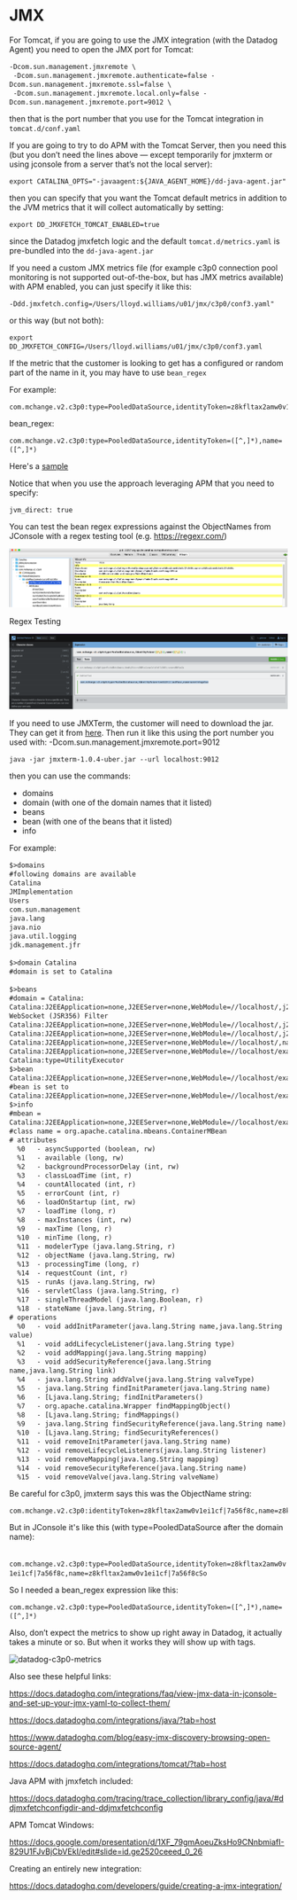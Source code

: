 # JMX

For Tomcat, if you are going to use the JMX integration (with the Datadog Agent) you need to open the JMX port for Tomcat:

```
-Dcom.sun.management.jmxremote \
 -Dcom.sun.management.jmxremote.authenticate=false -Dcom.sun.management.jmxremote.ssl=false \
 -Dcom.sun.management.jmxremote.local.only=false -Dcom.sun.management.jmxremote.port=9012 \
```

then that is the port number that you use for the Tomcat integration in `tomcat.d/conf.yaml`

If you are going to try to do APM with the Tomcat Server, then you need this (but you don’t need the lines above — except temporarily for jmxterm or using jconsole from a server that’s not the local server):

```
export CATALINA_OPTS="-javaagent:${JAVA_AGENT_HOME}/dd-java-agent.jar"
```

then you can specify that you want the Tomcat default metrics in addition to the JVM metrics that it will collect automatically by setting:

```
export DD_JMXFETCH_TOMCAT_ENABLED=true
```

since the Datadog jmxfetch logic and the default `tomcat.d/metrics.yaml` is pre-bundled into the `dd-java-agent.jar`

If you need a custom JMX metrics file (for example c3p0 connection pool monitoring is not supported out-of-the-box, but has JMX metrics available) with APM enabled, you can just specify it like this:

```
-Ddd.jmxfetch.config=/Users/lloyd.williams/u01/jmx/c3p0/conf3.yaml"
```

or this way (but not both):

```
export DD_JMXFETCH_CONFIG=/Users/lloyd.williams/u01/jmx/c3p0/conf3.yaml
```

If the metric that the customer is looking to get has a configured or random part of the name in it, you may have to use `bean_regex`

For example:

```
com.mchange.v2.c3p0:type=PooledDataSource,identityToken=z8kfltax2amw0v1ei1cf|7a56f8c,name=z8kfltax2amw0v1ei1cf|7a56f8c
```

bean_regex:

```
com.mchange.v2.c3p0:type=PooledDataSource,identityToken=([^,]*),name=([^,]*)
```

Here's a [sample](https://github.com/lloydwilliams/metrics/blob/main/jmx/c3p0/conf.yaml)

Notice that when you use the approach leveraging APM that you need to specify:

```
jvm_direct: true
```

You can test the bean regex expressions against the ObjectNames from JConsole with a regex testing tool (e.g. https://regexr.com/)

![Jconsole-example](images/Jconsole-example.png)

Regex Testing

![Regex101-example](images/Regex101-example.png)

If you need to use JMXTerm, the customer will need to download the jar. They can get it from [here](https://github.com/jiaqi/jmxterm/releases/download/v1.0.4/jmxterm-1.0.4-uber.jar).
Then run it like this using the port number you used with: -Dcom.sun.management.jmxremote.port=9012

```
java -jar jmxterm-1.0.4-uber.jar --url localhost:9012
```

then you can use the commands:

- domains
- domain  (with one of the domain names that it listed)
- beans
- bean  (with one of the beans that it listed)
- info

For example:

```
$>domains
#following domains are available
Catalina
JMImplementation
Users
com.sun.management
java.lang
java.nio
java.util.logging
jdk.management.jfr

$>domain Catalina
#domain is set to Catalina

$>beans
#domain = Catalina:
Catalina:J2EEApplication=none,J2EEServer=none,WebModule=//localhost/,j2eeType=Filter,name=Tomcat WebSocket (JSR356) Filter
Catalina:J2EEApplication=none,J2EEServer=none,WebModule=//localhost/,j2eeType=Servlet,name=default
Catalina:J2EEApplication=none,J2EEServer=none,WebModule=//localhost/,j2eeType=Servlet,name=jsp
Catalina:J2EEApplication=none,J2EEServer=none,WebModule=//localhost/,name=jsp,type=JspMonitor
Catalina:J2EEApplication=none,J2EEServer=none,WebModule=//localhost/examples,j2eeType=Servlet,name=HelloWorldExample
Catalina:type=UtilityExecutor
$>bean Catalina:J2EEApplication=none,J2EEServer=none,WebModule=//localhost/examples,j2eeType=Servlet,name=HelloWorldExample
#bean is set to Catalina:J2EEApplication=none,J2EEServer=none,WebModule=//localhost/examples,j2eeType=Servlet,name=HelloWorldExample
$>info
#mbean = Catalina:J2EEApplication=none,J2EEServer=none,WebModule=//localhost/examples,j2eeType=Servlet,name=HelloWorldExample
#class name = org.apache.catalina.mbeans.ContainerMBean
# attributes
  %0   - asyncSupported (boolean, rw)
  %1   - available (long, rw)
  %2   - backgroundProcessorDelay (int, rw)
  %3   - classLoadTime (int, r)
  %4   - countAllocated (int, r)
  %5   - errorCount (int, r)
  %6   - loadOnStartup (int, rw)
  %7   - loadTime (long, r)
  %8   - maxInstances (int, rw)
  %9   - maxTime (long, r)
  %10  - minTime (long, r)
  %11  - modelerType (java.lang.String, r)
  %12  - objectName (java.lang.String, rw)
  %13  - processingTime (long, r)
  %14  - requestCount (int, r)
  %15  - runAs (java.lang.String, rw)
  %16  - servletClass (java.lang.String, r)
  %17  - singleThreadModel (java.lang.Boolean, r)
  %18  - stateName (java.lang.String, r)
# operations
  %0   - void addInitParameter(java.lang.String name,java.lang.String value)
  %1   - void addLifecycleListener(java.lang.String type)
  %2   - void addMapping(java.lang.String mapping)
  %3   - void addSecurityReference(java.lang.String name,java.lang.String link)
  %4   - java.lang.String addValve(java.lang.String valveType)
  %5   - java.lang.String findInitParameter(java.lang.String name)
  %6   - [Ljava.lang.String; findInitParameters()
  %7   - org.apache.catalina.Wrapper findMappingObject()
  %8   - [Ljava.lang.String; findMappings()
  %9   - java.lang.String findSecurityReference(java.lang.String name)
  %10  - [Ljava.lang.String; findSecurityReferences()
  %11  - void removeInitParameter(java.lang.String name)
  %12  - void removeLifecycleListeners(java.lang.String listener)
  %13  - void removeMapping(java.lang.String mapping)
  %14  - void removeSecurityReference(java.lang.String name)
  %15  - void removeValve(java.lang.String valveName)
```



Be careful for c3p0, jmxterm says this was the ObjectName string:

``` 
com.mchange.v2.c3p0:identityToken=z8kfltax2amw0v1ei1cf|7a56f8c,name=z8kfltax2amw0v1ei1cf|7a56f8c,type=PooledDataSource
```

But in JConsole it's like this (with type=PooledDataSource after the domain name):

``` com.mchange.v2.c3p0:type=PooledDataSource,identityToken=z8kfltax2amw0v1ei1cf|7a56f8c,name=z8kfltax2amw0v1ei1cf|7a56f8cSo```

So I needed a bean_regex expression like this: 

```
com.mchange.v2.c3p0:type=PooledDataSource,identityToken=([^,]*),name=([^,]*)
```

Also, don’t expect the metrics to show up right away in Datadog, it actually takes a minute or so. But when it works they will show up with tags.

![datadog-c3p0-metrics](images/datadog-c3p0-metrics.png)

Also see these helpful links:

https://docs.datadoghq.com/integrations/faq/view-jmx-data-in-jconsole-and-set-up-your-jmx-yaml-to-collect-them/

https://docs.datadoghq.com/integrations/java/?tab=host

https://www.datadoghq.com/blog/easy-jmx-discovery-browsing-open-source-agent/

https://docs.datadoghq.com/integrations/tomcat/?tab=host

Java APM with jmxfetch included:

https://docs.datadoghq.com/tracing/trace_collection/library_config/java/#ddjmxfetchconfigdir-and-ddjmxfetchconfig

APM Tomcat Windows:

https://docs.google.com/presentation/d/1XF_79gmAoeuZksHo9CNnbmiafI-829U1FJvBjCbVEkI/edit#slide=id.ge2520ceeed_0_26

Creating an entirely new integration:

https://docs.datadoghq.com/developers/guide/creating-a-jmx-integration/

